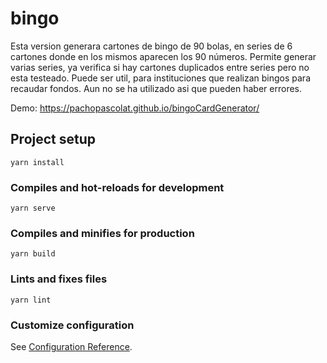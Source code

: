 # bingo

Esta version generara cartones de  bingo de 90 bolas, en series de 6 cartones donde en los mismos aparecen los 90 números.
Permite generar varias series, ya verifica si hay cartones duplicados entre series pero no esta testeado.
Puede ser util, para instituciones que realizan bingos para recaudar fondos. Aun no se ha utilizado asi que pueden haber errores.

Demo: https://pachopascolat.github.io/bingoCardGenerator/



## Project setup
```
yarn install
```

### Compiles and hot-reloads for development
```
yarn serve
```

### Compiles and minifies for production
```
yarn build
```

### Lints and fixes files
```
yarn lint
```

### Customize configuration
See [Configuration Reference](https://cli.vuejs.org/config/).
